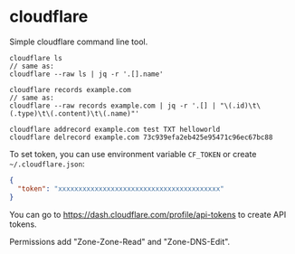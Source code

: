 # cloudflare

Simple cloudflare command line tool.

```
cloudflare ls
// same as:
cloudflare --raw ls | jq -r '.[].name'

cloudflare records example.com
// same as:
cloudflare --raw records example.com | jq -r '.[] | "\(.id)\t\(.type)\t\(.content)\t\(.name)"'

cloudflare addrecord example.com test TXT helloworld
cloudflare delrecord example.com 73c939efa2eb425e95471c96ec67bc88
```

To set token, you can use environment variable `CF_TOKEN` or create `~/.cloudflare.json`:

```json
{
  "token": "xxxxxxxxxxxxxxxxxxxxxxxxxxxxxxxxxxxxxxxx"
}
```

You can go to <https://dash.cloudflare.com/profile/api-tokens> to create API tokens.

Permissions add "Zone-Zone-Read" and "Zone-DNS-Edit".

